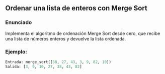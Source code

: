 ## Ordenar una lista de enteros con Merge Sort

### Enunciado
Implementa el algoritmo de ordenación Merge Sort desde cero, que recibe una lista de números enteros y devuelve la lista ordenada.

### Ejemplo:
```python
Entrada: merge_sort([38, 27, 43, 3, 9, 82, 10])
Salida: [3, 9, 10, 27, 38, 43, 82]





